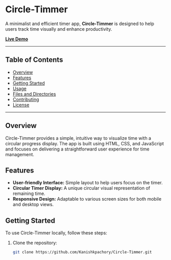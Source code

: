 # Circle-Timmer

A minimalist and efficient timer app, **Circle-Timmer** is designed to help users track time visually and enhance productivity.

[**Live Demo**](https://kanishkpachory.github.io/Circle-Timmer/)

---

## Table of Contents
- [Overview](#overview)
- [Features](#features)
- [Getting Started](#getting-started)
- [Usage](#usage)
- [Files and Directories](#files-and-directories)
- [Contributing](#contributing)
- [License](#license)

---

## Overview
Circle-Timmer provides a simple, intuitive way to visualize time with a circular progress display. The app is built using HTML, CSS, and JavaScript and focuses on delivering a straightforward user experience for time management.

## Features
- **User-friendly Interface:** Simple layout to help users focus on the timer.
- **Circular Timer Display:** A unique circular visual representation of remaining time.
- **Responsive Design:** Adaptable to various screen sizes for both mobile and desktop views.

## Getting Started
To use Circle-Timmer locally, follow these steps:

1. Clone the repository:
   ```bash
   git clone https://github.com/Kanishkpachory/Circle-Timmer.git
